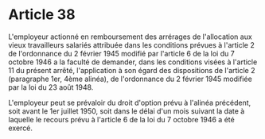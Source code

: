 # Article 38

L'employeur actionné en remboursement des arrérages de l'allocation aux vieux travailleurs salariés attribuée dans les conditions prévues à l'article 2 de l'ordonnance du 2 février 1945 modifié par l'article 6 de la loi du 7 octobre 1946 a la faculté de demander, dans les conditions visées à l'article 11 du présent arrêté, l'application à son égard des dispositions de l'article 2 (paragraphe 1er, 4ème alinéa), de l'ordonnance du 2 février 1945 modifiée par la loi du 23 août 1948.

L'employeur peut se prévaloir du droit d'option prévu à l'alinéa précédent, soit avant le 1er juillet 1950, soit dans le délai d'un mois suivant la date à laquelle le recours prévu à l'article 6 de la loi du 7 octobre 1946 a été exercé.
